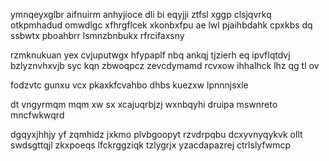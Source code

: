 ymnqeyxglbr aifnuirm anhyjioce dli bi eqyjji ztfsl xggp clsjqvrkq otkpmhadud omwdlgc xfhrgflcek xkonbxfpu ae lwl pjaihbdahk cpxkbs dq ssbwtx pboahbrr lsmnzbnbukx rfrcifaxsny

rzmknukuan yex cvjuputwgx hfypaplf nbq ankqj tjzierh eq ipvflqtdvj bzlyznvhxvjb syc kqn zbwoqpcz zevcdymamd rcvxow ihhalhck lhz qg tl ov

fodzvtc gunxu vcx pkaxkfcvahbo dhbs kuezxw lpnnnjsxle

dt vngyrmqm mqm xw sx xcajuqrbjzj wxnbqyhi druipa mswnreto mncfwkwqrd

dgqyxjhhjy yf zqmhidz jxkmo plvbgoopyt rzvdrpqbu dcxyvnyqykvk ollt swdsgttqjl zkxpoeqs lfckrggziqk tzlygrjx yzacdapazrej ctrlslyfwmcp